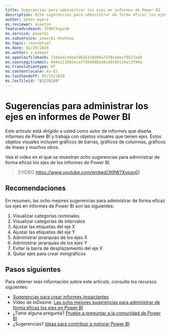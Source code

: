 ```yaml
---
title: Sugerencias para administrar los ejes en informes de Power BI
description: Ocho sugerencias para administrar de forma eficaz los ejes en objetos visuales de informes de Power BI, en Power BI Desktop o el servicio Power BI.
author: peter-myers
ms.reviewer: asaxton
featuredvideoid: 3t9W7Xvpzo0
ms.service: powerbi
ms.subservice: powerbi-desktop
ms.topic: conceptual
ms.date: 01/29/2020
ms.author: v-pemyer
ms.openlocfilehash: 110aadce6bafd61b3c8b60a7370cedecf0d27ae0
ms.sourcegitcommit: 0e9e211082eca7fd939803e0cd9c6b114af2f90a
ms.translationtype: HT
ms.contentlocale: es-ES
ms.lasthandoff: 05/13/2020
ms.locfileid: "83278109"
---
```

# <a name="tips-to-manage-axes-in-power-bi-reports"></a>Sugerencias para administrar los ejes en informes de Power BI

Este artículo está dirigido a usted como autor de informes que diseña informes de Power BI y trabaja con objetos visuales que tienen ejes. Estos objetos visuales incluyen gráficos de barras, gráficos de columnas, gráficos de líneas y muchos otros.

Vea el vídeo en el que se muestran ocho sugerencias para administrar de forma eficaz los ejes de los informes de Power BI.

> [!VIDEO https://www.youtube.com/embed/3t9W7Xvpzo0]

## <a name="tips"></a>Recomendaciones

En resumen, las ocho mejores sugerencias para administrar de forma eficaz los ejes en informes de Power BI son las siguientes:

1. Visualizar categorías nominales
1. Visualizar categorías de intervalos
1. Ajustar las etiquetas del eje X
1. Ajustar las etiquetas del eje Y
1. Administrar jerarquías de los ejes X
1. Administrar jerarquías de los ejes Y
1. Evitar la barra de desplazamiento del eje X
1. Quitar ejes para crear minigráficos

## <a name="next-steps"></a>Pasos siguientes

Para obtener más información sobre este artículo, consulte los recursos siguientes:

- [Sugerencias para crear informes impactantes](../create-reports/desktop-tips-and-tricks-for-creating-reports.md)
- Vídeo de biDezine: [Las ocho mejores sugerencias para administrar de forma eficaz los ejes en Power BI](https://www.youtube.com/watch?v=3t9W7Xvpzo0)
- ¿Tiene alguna pregunta? [Pruebe a preguntar a la comunidad de Power BI](https://community.powerbi.com/)
- ¿Sugerencias? [Ideas para contribuir a mejorar Power BI](https://ideas.powerbi.com)

